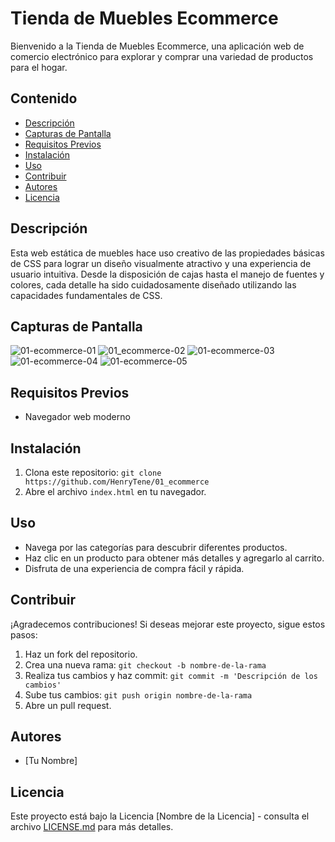# Tienda de Muebles Ecommerce

Bienvenido a la Tienda de Muebles Ecommerce, una aplicación web de comercio electrónico para explorar y comprar una variedad de productos para el hogar.

## Contenido

- [Descripción](#descripción)
- [Capturas de Pantalla](#capturas-de-pantalla)
- [Requisitos Previos](#requisitos-previos)
- [Instalación](#instalación)
- [Uso](#uso)
- [Contribuir](#contribuir)
- [Autores](#autores)
- [Licencia](#licencia)

## Descripción
Esta web estática de muebles hace uso creativo de las propiedades básicas de CSS para lograr un diseño visualmente atractivo y una experiencia de usuario intuitiva. Desde la disposición de cajas hasta el manejo de fuentes y colores, cada detalle ha sido cuidadosamente diseñado utilizando las capacidades fundamentales de CSS.

## Capturas de Pantalla

![01-ecommerce-01](https://github.com/HenryTene/01_ecommerce/assets/29009340/e001bb56-de13-48b0-9808-8c8c784404e2)
![01_ecommerce-02](https://github.com/HenryTene/01_ecommerce/assets/29009340/7e983f21-5de1-439d-8249-1273af1ce10e)
![01-ecommerce-03](https://github.com/HenryTene/01_ecommerce/assets/29009340/279d9911-2a91-40d3-9ad7-c54d40947b5c)
![01-ecommerce-04](https://github.com/HenryTene/01_ecommerce/assets/29009340/bec13cff-feea-4541-97a4-d4930940642c)
![01-ecommerce-05](https://github.com/HenryTene/01_ecommerce/assets/29009340/b2339f48-fb7b-4e32-a90d-72f5b69a8a82)


## Requisitos Previos

- Navegador web moderno

## Instalación

1. Clona este repositorio: `git clone https://github.com/HenryTene/01_ecommerce`
2. Abre el archivo `index.html` en tu navegador.

## Uso

- Navega por las categorías para descubrir diferentes productos.
- Haz clic en un producto para obtener más detalles y agregarlo al carrito.
- Disfruta de una experiencia de compra fácil y rápida.

## Contribuir

¡Agradecemos contribuciones! Si deseas mejorar este proyecto, sigue estos pasos:

1. Haz un fork del repositorio.
2. Crea una nueva rama: `git checkout -b nombre-de-la-rama`
3. Realiza tus cambios y haz commit: `git commit -m 'Descripción de los cambios'`
4. Sube tus cambios: `git push origin nombre-de-la-rama`
5. Abre un pull request.

## Autores

- [Tu Nombre]

## Licencia

Este proyecto está bajo la Licencia [Nombre de la Licencia] - consulta el archivo [LICENSE.md](LICENSE.md) para más detalles.

